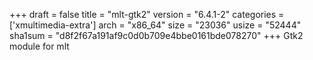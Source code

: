 +++
draft = false
title = "mlt-gtk2"
version = "6.4.1-2"
categories = ['xmultimedia-extra']
arch = "x86_64"
size = "23036"
usize = "52444"
sha1sum = "d8f2f67a191af9c0d0b709e4bbe0161bde078270"
+++
Gtk2 module for mlt